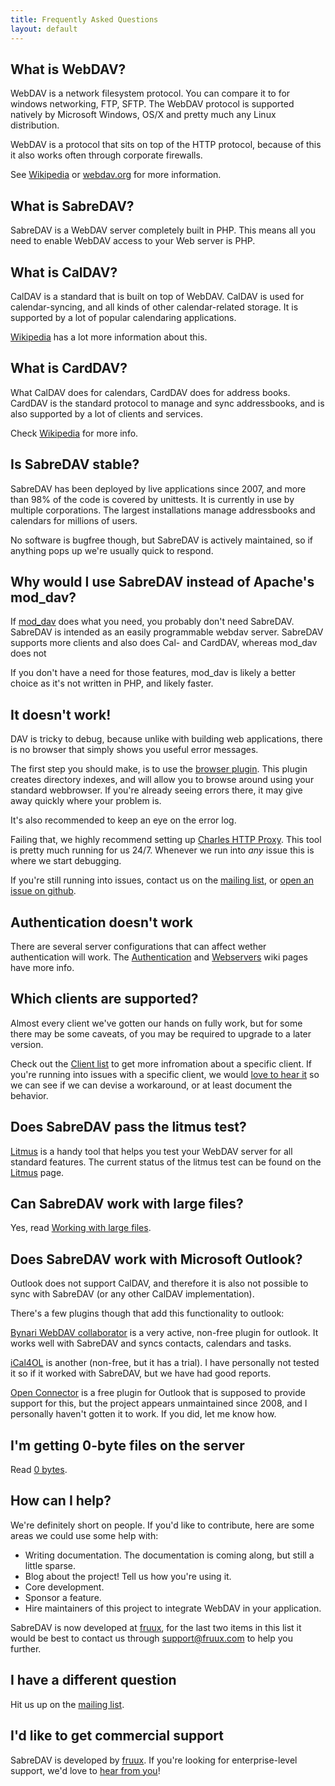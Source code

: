 ```yaml
---
title: Frequently Asked Questions
layout: default
---
```


What is WebDAV?
---------------

WebDAV is a network filesystem protocol. You can compare it to for windows
networking, FTP, SFTP. The WebDAV protocol is supported natively by Microsoft
Windows, OS/X and pretty much any Linux distribution.

WebDAV is a protocol that sits on top of the HTTP protocol, because of this it
also works often through corporate firewalls.

See [Wikipedia][1] or [webdav.org][2] for more information.

What is SabreDAV?
-----------------

SabreDAV is a WebDAV server completely built in PHP. This means all you need
to enable WebDAV access to your Web server is PHP.

What is CalDAV?
---------------

CalDAV is a standard that is built on top of WebDAV. CalDAV is used for
calendar-syncing, and all kinds of other calendar-related storage. It is
supported by a lot of popular calendaring applications.

[Wikipedia][3] has a lot more information about this.

What is CardDAV?
----------------

What CalDAV does for calendars, CardDAV does for address books. CardDAV is the
standard protocol to manage and sync addressbooks, and is also supported by a
lot of clients and services.

Check [Wikipedia][4] for more info.

Is SabreDAV stable?
-------------------

SabreDAV has been deployed by live applications since 2007, and more than 98%
of the code is covered by unittests. It is currently in use by multiple
corporations. The largest installations manage addressbooks and calendars for
millions of users.

No software is bugfree though, but SabreDAV is actively maintained, so if
anything pops up we're usually quick to respond.

Why would I use SabreDAV instead of Apache's mod_dav?
-----------------------------------------------------

If [mod_dav][5] does what you need, you probably don't need SabreDAV. SabreDAV
is intended as an easily programmable webdav server. SabreDAV supports more
clients and also does Cal- and CardDAV, whereas mod_dav does not

If you don't have a need for those features, mod_dav is likely a better choice
as it's not written in PHP, and likely faster.

It doesn't work!
----------------

DAV is tricky to debug, because unlike with building web applications, there
is no browser that simply shows you useful error messages.

The first step you should make, is to use the
[browser plugin](/dav/browser-plugin). This plugin creates directory indexes,
and will allow you to browse around using your standard webbrowser. If you're
already seeing errors there, it may give away quickly where your
problem is.

It's also recommended to keep an eye on the error log.

Failing that, we highly recommend setting up [Charles HTTP Proxy][6]. This
tool is pretty much running for us 24/7. Whenever we run into _any_ issue this
is where we start debugging.

If you're still running into issues, contact us on the [mailing list][7], or
[open an issue on github][8].

Authentication doesn't work
---------------------------

There are several server configurations that can affect wether authentication
will work. The [Authentication](/dav/authentication) and
[Webservers](/dav/webservers) wiki pages have more info.

Which clients are supported?
----------------------------

Almost every client we've gotten our hands on fully work, but for some there
may be some caveats, of you may be required to upgrade to a later version.

Check out the [Client list](/dav/clients) to get more infromation about a
specific client. If you're running into issues with a specific client, we
would [love to hear it][7] so we can see if we can devise a workaround, or
at least document the behavior.

Does SabreDAV pass the litmus test?
-----------------------------------

[Litmus](/dav/litmus) is a handy tool that helps you test your WebDAV server
for all standard features. The current status of the litmus test can be found
on the [Litmus](/dav/litmus) page.

Can SabreDAV work with large files?
-----------------------------------

Yes, read [Working with large files](/dav/working-with-large-files).

Does SabreDAV work with Microsoft Outlook?
------------------------------------------

Outlook does not support CalDAV, and therefore it is also not possible to sync
with SabreDAV (or any other CalDAV implementation).

There's a few plugins though that add this functionality to outlook:

[Bynari WebDAV collaborator][9] is a very active, non-free plugin for outlook.
It works well with SabreDAV and syncs contacts, calendars and tasks.

[iCal4OL][10] is another (non-free, but it has a trial). I have personally not
tested it so if it worked with SabreDAV, but we have had good reports.

[Open Connector][11] is a free plugin for Outlook that is supposed to provide
support for this, but the project appears unmaintained since 2008, and I
personally haven't gotten it to work. If you did, let me know how.

I'm getting 0-byte files on the server
--------------------------------------

Read [0 bytes](/dav/0bytes).


How can I help?
---------------

We're definitely short on people. If you'd like to contribute, here are some
areas we could use some help with:

* Writing documentation. The documentation is coming along, but still a little
  sparse.
* Blog about the project! Tell us how you're using it.
* Core development.
* Sponsor a feature.
* Hire maintainers of this project to integrate WebDAV in your application.

SabreDAV is now developed at [fruux][12], for the last two items in this list
it would be best to contact us through support@fruux.com to help you further.

I have a different question
---------------------------

Hit us up on the [mailing list][7].

I'd like to get commercial support
----------------------------------

SabreDAV is developed by [fruux][12]. If you're looking for enterprise-level
support, we'd love to [hear from you][13]!


[1]: http://en.wikipedia.org/wiki/Webdav
[2]: http://webdav.org/
[3]: http://en.wikipedia.org/wiki/CalDAV
[4]: http://en.wikipedia.org/wiki/CardDAV
[5]: http://httpd.apache.org/docs/2.2/mod/mod_dav.html
[6]: http://www.charlesproxy.com/download/
[7]: http://groups.google.com/group/sabredav-discuss
[8]: https://github.com/fruux/sabre-dav/issues/new
[9]: http://www.bynari.net/products-page/product-category/bynari-webdav-collaborator/
[10]: http://ical.gutentag.ch/
[11]: http://openconnector.org/
[12]: https://fruux.com/
[13]: /support
